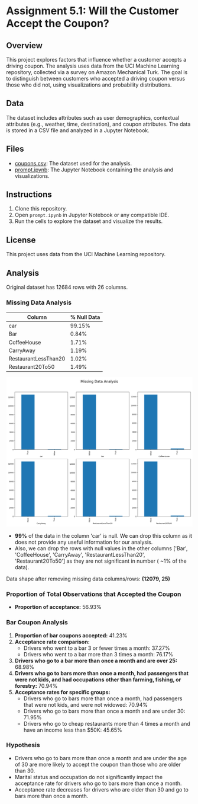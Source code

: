 # Assignment 5.1: Will the Customer Accept the Coupon?

## Overview

This project explores factors that influence whether a customer accepts a driving coupon. The analysis uses data from
the UCI Machine Learning repository, collected via a survey on Amazon Mechanical Turk. The goal is to distinguish
between customers who accepted a driving coupon versus those who did not, using visualizations and probability
distributions.

## Data

The dataset includes attributes such as user demographics, contextual attributes (e.g., weather, time, destination), and
coupon attributes. The data is stored in a CSV file and analyzed in a Jupyter Notebook.

## Files

- [coupons.csv](data/coupons.csv): The dataset used for the analysis.
- [prompt.ipynb](prompt.ipynb): The Jupyter Notebook containing the analysis and visualizations.

## Instructions

1. Clone this repository.
2. Open `prompt.ipynb` in Jupyter Notebook or any compatible IDE.
3. Run the cells to explore the dataset and visualize the results.

## License

This project uses data from the UCI Machine Learning repository.

## Analysis

Original dataset has 12684 rows with 26 columns.

### Missing Data Analysis

| Column               | % Null Data |    
|----------------------|-------------|
| car                  | 99.15%      |           
| Bar                  | 0.84%       |           
| CoffeeHouse          | 1.71%       |           
| CarryAway            | 1.19%       |
| RestaurantLessThan20 | 1.02%       |
| Restaurant20To50     | 1.49%       |

![image info](images/missing_data_analysis.png)

- **99%** of the data in the column 'car' is null. We can drop this column as it does not provide any useful information for
our analysis.
- Also, we can drop the rows with null values in the other columns ['Bar', 'CoffeeHouse', 'CarryAway', 'RestaurantLessThan20', 'Restaurant20To50'] as they are not significant in number ( ~1% of the data).

Data shape after removing missing data columns/rows: **(12079, 25)**

### Proportion of Total Observations that Accepted the Coupon

- **Proportion of acceptance:** 56.93%

### Bar Coupon Analysis

1. **Proportion of bar coupons accepted:** 41.23%
2. **Acceptance rate comparison:**
    - Drivers who went to a bar 3 or fewer times a month: 37.27%
    - Drivers who went to a bar more than 3 times a month: 76.17%
3. **Drivers who go to a bar more than once a month and are over 25:** 68.98%
4. **Drivers who go to bars more than once a month, had passengers that were not kids, and had occupations other than
   farming, fishing, or forestry:** 70.94%
5. **Acceptance rates for specific groups:**
    - Drivers who go to bars more than once a month, had passengers that were not kids, and were not widowed: 70.94%
    - Drivers who go to bars more than once a month and are under 30: 71.95%
    - Drivers who go to cheap restaurants more than 4 times a month and have an income less than $50K: 45.65%

### Hypothesis

- Drivers who go to bars more than once a month and are under the age of 30 are more likely to accept the coupon than
  those who are older than 30.
- Marital status and occupation do not significantly impact the acceptance rate for drivers who go to bars more than
  once a month.
- Acceptance rate decreases for drivers who are older than 30 and go to bars more than once a month.

